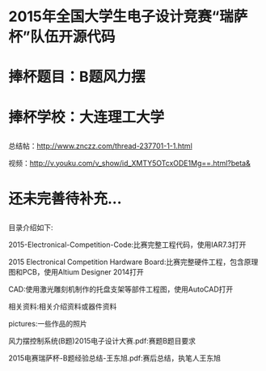 # 2015年全国大学生电子设计竞赛“瑞萨杯”队伍开源代码<p>
# 捧杯题目：B题风力摆<p>
# 捧杯学校：大连理工大学<p>
总结帖：http://www.znczz.com/thread-237701-1-1.html<p>
视频：http://v.youku.com/v_show/id_XMTY5OTcxODE1Mg==.html?beta&<p>

# 还未完善待补充...<p>

目录介绍如下:<p>
2015-Electronical-Competition-Code:比赛完整工程代码，使用IAR7.3打开<p>
2015 Electronical Competition Hardware Board:比赛完整硬件工程，包含原理图和PCB，使用Altium Designer 2014打开<p>
CAD:使用激光雕刻机制作的托盘支架等部件工程图，使用AutoCAD打开<p>
相关资料:相关介绍资料或器件资料<p>
pictures:一些作品的照片<p>
风力摆控制系统(B题)2015电子设计大赛.pdf:赛题B题目要求<p>
2015电赛瑞萨杯-B题经验总结-王东旭.pdf:赛后总结，执笔人王东旭<p>
